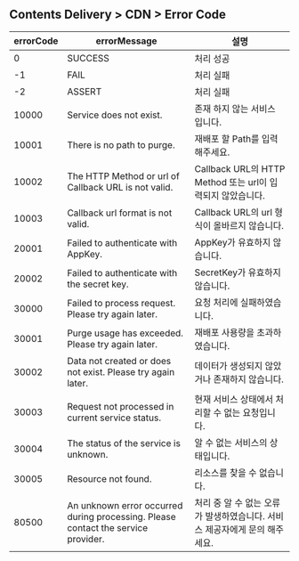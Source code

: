 ## Contents Delivery > CDN > Error Code

| errorCode | errorMessage | 설명 |
| --- | --- | --- |
| 0 | SUCCESS | 처리 성공 |
| -1 | FAIL | 처리 실패 |
| -2 | ASSERT | 처리 실패 |
| 10000 | Service does not exist. | 존재 하지 않는 서비스 입니다. |
| 10001 | There is no path to purge. | 재배포 할 Path를 입력해주세요. |
| 10002 | The HTTP Method or url of Callback URL is not valid. | Callback URL의 HTTP Method 또는 url이 입력되지 않았습니다. |
| 10003 | Callback url format is not valid. | Callback URL의 url 형식이 올바르지 않습니다. |
| 20001 | Failed to authenticate with AppKey. | AppKey가 유효하지 않습니다. |
| 20002 | Failed to authenticate with the secret key. | SecretKey가 유효하지 않습니다. |
| 30000 | Failed to process request. Please try again later. | 요청 처리에 실패하였습니다. |
| 30001 | Purge usage has exceeded. Please try again later. | 재배포 사용량을 초과하였습니다. |
| 30002 | Data not created or does not exist. Please try again later. | 데이터가 생성되지 않았거나 존재하지 않습니다. |
| 30003 | Request not processed in current service status. | 현재 서비스 상태에서 처리할 수 없는 요청입니다. |
| 30004 | The status of the service is unknown. | 알 수 없는 서비스의 상태입니다. |
| 30005 | Resource not found. | 리소스를 찾을 수 없습니다. |
| 80500 | An unknown error occurred during processing. Please contact the service provider. | 처리 중 알 수 없는 오류가 발생하였습니다. 서비스 제공자에게 문의 해주세요.